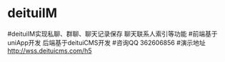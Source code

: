 # deituiIM
#deituiIM实现私聊、群聊、聊天记录保存 聊天联系人索引等功能
#前端基于uniApp开发 后端基于deituiCMS开发
#咨询QQ 362606856
#演示地址 http://wss.deituicms.com/h5

